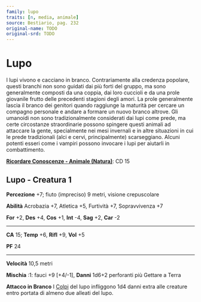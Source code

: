 ```yaml
---
family: lupo
traits: [n, media, animale]
source: Bestiario, pag. 232
original-name: TODO
original-srd: TODO
---
```


# Lupo

I lupi vivono e cacciano in branco. Contrariamente alla credenza popolare,
questi branchi non sono guidati dai più forti del gruppo, ma sono generalmente
composti da una coppia, dai loro cuccioli e da una prole giovanile frutto delle
precedenti stagioni degli amori. La prole generalmente lascia il branco dei
genitori quando raggiunge la maturità per cercare un compagno personale e andare
a formare un nuovo branco altrove. Gli umanoidi non sono tradizionalmente
considerati dai lupi come prede, ma certe circostanze straordinarie possono
spingere questi animali ad attaccare la gente, specialmente nei mesi invernali e
in altre situazioni in cui le prede tradizionali (alci e cervi, principalmente)
scarseggiano. Alcuni potenti esseri come i vampiri possono invocare i lupi per
aiutarli in combattimento.

**[Ricordare Conoscenze - Animale (Natura)](/azioni/abilita/ricordare-conoscenze)**:
CD 15

## Lupo - Creatura 1

**Percezione** +7; fiuto (impreciso) 9 metri, visione crepuscolare

**Abilità** Acrobazia +7, Atletica +5, Furtività +7, Sopravvivenza +7

**For** +2, **Des** +4, **Cos** +1, **Int** -4, **Sag** +2, **Car** -2

---

**CA** 15; **Temp** +6, **Rifl** +9, **Vol** +5

**PF** 24

---

**Velocità** 10,5 metri

**Mischia** :1: fauci +9 \[+4/-1], **Danni** 1d6+2 perforanti più Gettare a
Terra

**Attacco in Branco** I [Colpi](/azioni/base/colpire) del lupo infliggono 1d4
danni extra alle creature entro portata di almeno due alleati del lupo.
